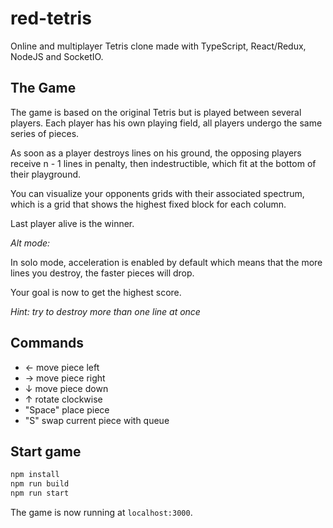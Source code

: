 # red-tetris

Online and multiplayer Tetris clone made with TypeScript, React/Redux, NodeJS and SocketIO.

## The Game

The game is based on the original Tetris but is played between several players.
Each player has his own playing field, all players undergo the same series of pieces.

As soon as a player destroys lines on his ground, the opposing players receive n - 1 lines
in penalty, then indestructible, which fit at the bottom of their playground.

You can visualize your opponents grids with their associated spectrum, which is a grid that shows the highest fixed block for each column.

Last player alive is the winner.

_Alt mode:_

In solo mode, acceleration is enabled by default which means that the more lines you destroy, the faster pieces will drop.

Your goal is now to get the highest score.

_Hint: try to destroy more than one line at once_

## Commands

- ← move piece left
- → move piece right
- ↓ move piece down
- ↑ rotate clockwise
- "Space" place piece
- "S" swap current piece with queue

## Start game

```bash
npm install
npm run build
npm run start
```

The game is now running at `localhost:3000`.

